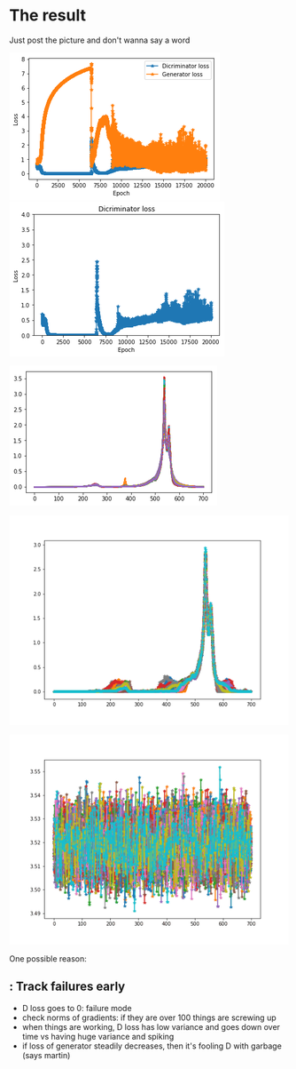 # The result
Just post the picture and don't wanna say a word

![loss](Gan1D_sequel/oil_loss.png)
![loss](Gan1D_sequel/oil_loss_dcm.png)

![True](Gan1D_sequel/oil_true.png)

![False](Gan1D_sequel/2000_00.png)

![GIF](Gan1D_sequel/wave_process.gif)

One possible reason:
## : Track failures early

- D loss goes to 0: failure mode
- check norms of gradients: if they are over 100 things are screwing up
- when things are working, D loss has low variance and goes down over time vs having huge variance and spiking
- if loss of generator steadily decreases, then it's fooling D with garbage (says martin)

